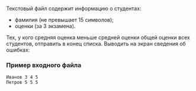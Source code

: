 Текстовый файл содержит информацию о студентах:

* фамилия (не превышает 15 символов);
* оценки (за 3 экзамена).

Тех, у кого средняя оценка меньше средней оценки общей оценки всех студентов, отправить в конец списка. Выводить на
экран сведения об ошибках:

### Пример входного файла
```
Иванов 3 4 5
Петров 5 5 5
```
